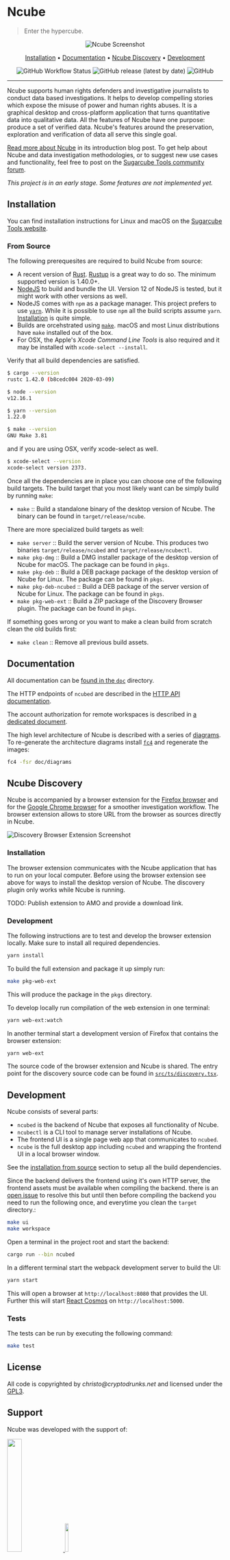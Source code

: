 # Ncube

> Enter the hypercube.

<div align="center">

![Ncube Screenshot](https://raw.githubusercontent.com/critocrito/ncube/main/resources/screenshots/ncube.png)

[Installation](#installation) • [Documentation](#documentation) • [Ncube Discovery](#ncube-discovery) • [Development](#development)

![GitHub Workflow Status](https://img.shields.io/github/workflow/status/critocrito/ncube/Build%20Status?style=flat-square)
![GitHub release (latest by date)](https://img.shields.io/github/v/release/critocrito/ncube?color=orange&style=flat-square)
![GitHub](https://img.shields.io/github/license/critocrito/ncube?color=blue&style=flat-square)

</div>

---

Ncube supports human rights defenders and investigative journalists to conduct data based investigations. It helps to develop compelling stories which expose the misuse of power and human rights abuses. It is a graphical desktop and cross-platform application that turns quantitative data into qualitative data. All the features of Ncube have one purpose: produce a set of verified data. Ncube's features around the preservation, exploration and verification of data all serve this single goal.

[Read more about Ncube](https://sugarcubetools.net/ncube) in its introduction blog post. To get help about Ncube and data investigation methodologies, or to suggest new use cases and functionality, feel free to post on the [Sugarcube Tools community forum](https://users.sugarcubetools.net).

_This project is in an early stage. Some features are not implemented yet._

## Installation

You can find installation instructions for Linux and macOS on the [Sugarcube Tools website](https://sugarcubetools.net/ncube/installation).

### From Source

The following prerequesites are required to build Ncube from source:

- A recent version of [Rust](https://www.rust-lang.org/).
  [Rustup](https://rustup.rs/) is a great way to do so. The minimum supported
  version is 1.40.0+.
- [NodeJS](https://nodejs.org/en/) to build and bundle the UI. Version 12 of
  NodeJS is tested, but it might work with other versions as well.
- NodeJS comes with `npm` as a package manager. This project prefers to use
  [`yarn`](https://classic.yarnpkg.com/en/). While it is possible to use `npm`
  all the build scripts assume `yarn`.
  [Installation](https://classic.yarnpkg.com/en/docs/install#mac-stable) is
  quite simple.
- Builds are orcehstrated using [`make`](https://www.gnu.org/software/make/).
  macOS and most Linux distributions have `make` installed out of the box.
- For OSX, the Apple's _Xcode Command Line Tools_ is also required and it may
  be installed with `xcode-select --install`.

Verify that all build dependencies are satisfied.

```sh
$ cargo --version
rustc 1.42.0 (b8cedc004 2020-03-09)

$ node --version
v12.16.1

$ yarn --version
1.22.0

$ make --version
GNU Make 3.81
```

and if you are using OSX, verify xcode-select as well.

```sh
$ xcode-select --version
xcode-select version 2373.
```

Once all the dependencies are in place you can choose one of the following build targets. The build target that you most likely want can be simply build by running `make`:

- `make` :: Build a standalone binary of the desktop version of Ncube. The binary can be found in `target/release/ncube`.

There are more specialized build targets as well:

- `make server` :: Build the server version of Ncube. This produces two binaries `target/release/ncubed` and `target/release/ncubectl`.
- `make pkg-dmg` :: Build a DMG installer package of the desktop version of Ncube for macOS. The package can be found in `pkgs`.
- `make pkg-deb` :: Build a DEB package package of the desktop version of Ncube for Linux. The package can be found in `pkgs`.
- `make pkg-deb-ncubed` :: Build a DEB package of the server version of Ncube for Linux. The package can be found in `pkgs`.
- `make pkg-web-ext` :: Build a ZIP package of the Discovery Browser plugin. The package can be found in `pkgs`.

If something goes wrong or you want to make a clean build from scratch clean the old builds first:

- `make clean` :: Remove all previous build assets.

## Documentation

All documentation can be [found in the `doc`](doc) directory.

The HTTP endpoints of `ncubed` are described in the [HTTP API
documentation](doc/http-api.md).

The account authorization for remote workspaces is described in [a dedicated
document](doc/auth-workflow.pdf).

The high level architecture of Ncube is described with a series of [diagrams](doc/diagrams/ncube). To
re-generate the architecture diagrams install
[`fc4`](https://fundingcircle.github.io/fc4-framework/docs/get-started) and
regenerate the images:

```sh
fc4 -fsr doc/diagrams
```

## Ncube Discovery

Ncube is accompanied by a browser extension for the [Firefox browser](https://www.mozilla.org/en-US/firefox/new) and for the [Google Chrome browser](https://www.google.com/chrome/) for a smoother investigation workflow. The browser extension allows to store URL from the browser as sources directly in Ncube.

![Discovery Browser Extension Screenshot](https://raw.githubusercontent.com/critocrito/ncube/main/resources/screenshots/discovery.png)

### Installation

The browser extension communicates with the Ncube application that has to run on your local computer. Before using the browser extension see above for ways to install the desktop version of Ncube. The discovery plugin only works while Ncube is running.

TODO: Publish extension to AMO and provide a download link.

### Development

The following instructions are to test and develop the browser extension locally. Make sure to install all required dependencies.

```sh
yarn install
```

To build the full extension and package it up simply run:

```sh
make pkg-web-ext
```

This will produce the package in the `pkgs` directory.

To develop locally run compilation of the web extension in one terminal:

```sh
yarn web-ext:watch
```

In another terminal start a development version of Firefox that contains the browser extension:

```sh
yarn web-ext
```

The source code of the browser extension and Ncube is shared. The entry point for the discovery source code can be found in [`src/ts/discovery.tsx`](src/ts/discovery.tsx).

## Development

Ncube consists of several parts:

- `ncubed` is the backend of Ncube that exposes all functionality of Ncube.
- `ncubectl` is a CLI tool to manage server installations of Ncube.
- The frontend UI is a single page web app that communicates to `ncubed`.
- `ncube` is the full desktop app including `ncubed` and wrapping the frontend UI in a local browser window.

See the [installation from source](#from-source) section to setup all the build
dependencies.

Since the backend delivers the frontend using it's own HTTP server, the frontend
assets must be available when compiling the backend. there is an [open
issue](https://github.com/critocrito/ncube/issues/39) to resolve this but until
then before compiling the backend you need to run the following once, and
everytime you clean the `target` directory.:

```sh
make ui
make workspace
```

Open a terminal in the project root and start the backend:

```sh
cargo run --bin ncubed
```

In a different terminal start the webpack development server to build the UI:

```sh
yarn start
```

This will open a browser at `http://localhost:8080` that provides the UI.
Further this will start [React
Cosmos](https://github.com/react-cosmos/react-cosmos) on
`http://localhost:5000`.

### Tests

The tests can be run by executing the following command:

```sh
make test
```

## License

All code is copyrighted by _christo@cryptodrunks.net_ and licensed under the [GPL3](https://www.gnu.org/licenses/gpl-3.0.html).

## Support

Ncube was developed with the support of:

<p align="justify">
  <a href="https://www.bmbf.de" alt="Bundesministerium für Bildung und Forschung">
    <img src="https://raw.githubusercontent.com/critocrito/ncube/main/resources/logos/BMBF.jpg" width="26%" />
  </a>

  <a href="https://prototypefund.de" alt="Prototype Fund">
    <img src="https://raw.githubusercontent.com/critocrito/ncube/main/resources/logos/PrototypeFund-P-Logo.png" width="13%" />
  </a>
</p>
